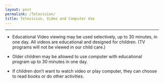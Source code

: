 ```yaml
---
layout: post
permalink: /Television/
title: Television, Video and Computer Use
---
```


----------


- Educational Video viewing may be used selectively, up to 30 minutes, in one day. All videos are educational and designed for children. (TV programs will not be viewed in our child care.)

- Older children may be allowed to use computer with educational program up to 30 minutes in one day.

- If children don’t want to watch video or play computer, they can choose to read books or do other activities.
 

 